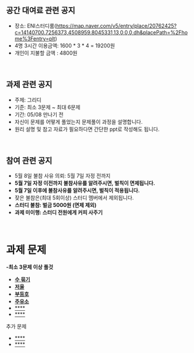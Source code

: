 ## 공간 대여료 관련 공지
- 장소: ENI스터디룸(https://map.naver.com/v5/entry/place/20762425?c=14140700.7256373,4508959.8045331,13,0,0,0,dh&placePath=%2Fhome%3Fentry=plt)
- 4명 3시간 이용금액: 1600 * 3 * 4 = 19200원
- 개인이 지불할 금액 : 4800원

<br>

## 과제 관련 공지
- 주제: 그리디
- 기준: 최소 3문제 ~ 최대 6문제
- 기간: 05/08 만나기 전
- 자신이 문제를 어떻게 풀었는지 문제풀이 과정을 설명합니다.
- 원리 설명 및 참고 자료가 필요하다면 간단한 ppt로 작성해도 됩니다.

<br>

## 참여 관련 공지
- 5월 8일 불참 사유 의뢰: 5월 7일 자정 전까지
- **5월 7일 자정 이전까지 불참사유를 알려주시면, 벌칙이 면제됩니다.**
- **5월 7일 이후에 불참사유를 알려주시면, 벌칙이 적용됩니다.**
- 잦은 불참은(최대 5회이상) 스터디 멤버에서 제외됩니다.
- **스터디 불참: 벌금 5000원 (면제 제외)**
- **과제 미이행: 스터디 전원에게 커피 사주기**
<br>

# 과제 문제

**-최소 3문제 이상 풀것**
- [**수 묶기**](https://www.acmicpc.net/problem/1744)
- [**저울**](https://www.acmicpc.net/problem/2437)
- [**부등호**](https://www.acmicpc.net/problem/2529)
- [**주유소**](https://www.acmicpc.net/problem/13305)
- [****]()
- [****]()

추가 문제
- [****]()
- [****]()

<BR>
